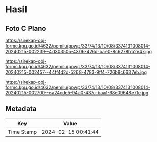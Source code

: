 # Hasil

## Foto C Plano

https://sirekap-obj-formc.kpu.go.id/4632/pemilu/ppwp/33/74/13/10/08/3374131008014-20240215-002239--4d303505-4306-426d-bae0-8c6278bb2e47.jpg

https://sirekap-obj-formc.kpu.go.id/4632/pemilu/ppwp/33/74/13/10/08/3374131008014-20240215-002457--44ff4d2d-5268-4783-9ff4-726b8c6637eb.jpg

https://sirekap-obj-formc.kpu.go.id/4632/pemilu/ppwp/33/74/13/10/08/3374131008014-20240215-002700--ea24cde5-94a0-437c-baa1-68e09648e7fe.jpg


## Metadata

| Key        | Value               |
| ---------- | ------------------- |
| Time Stamp | 2024-02-15 00:41:44 |



